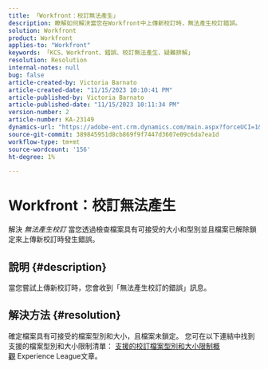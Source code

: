 ```yaml
---
title: 「Workfront：校訂無法產生」
description: 瞭解如何解決當您在Workfront中上傳新校訂時，無法產生校訂錯誤。
solution: Workfront
product: Workfront
applies-to: "Workfront"
keywords: 「KCS、Workfront、錯誤、校訂無法產生、疑難排解」
resolution: Resolution
internal-notes: null
bug: false
article-created-by: Victoria Barnato
article-created-date: "11/15/2023 10:10:41 PM"
article-published-by: Victoria Barnato
article-published-date: "11/15/2023 10:11:34 PM"
version-number: 2
article-number: KA-23149
dynamics-url: "https://adobe-ent.crm.dynamics.com/main.aspx?forceUCI=1&pagetype=entityrecord&etn=knowledgearticle&id=256f66cd-0384-ee11-8179-6045bd006a22"
source-git-commit: 389845951d8cb869f9f7447d3607e09c6da7ea1d
workflow-type: tm+mt
source-wordcount: '156'
ht-degree: 1%

---
```


# Workfront：校訂無法產生


解決 *無法產生校訂* 當您透過檢查檔案具有可接受的大小和型別並且檔案已解除鎖定來上傳新校訂時發生錯誤。

## 說明 {#description}


當您嘗試上傳新校訂時，您會收到「無法產生校訂的錯誤」訊息。


## 解決方法 {#resolution}


確定檔案具有可接受的檔案型別和大小，且檔案未鎖定。 您可在以下連結中找到支援的檔案型別和大小限制清單： [支援的校訂檔案型別和大小限制概觀](https://experienceleague.adobe.com/docs/workfront/using/review-and-approve-work/proofing/proofing-overview/supported-proofing-file-types.html?lang=en#:~:text=File%20size%20limits&amp;amp;text=Files%20must%20be%20less%20than,be%20less%20than%20100%20MB.) Experience League文章。


